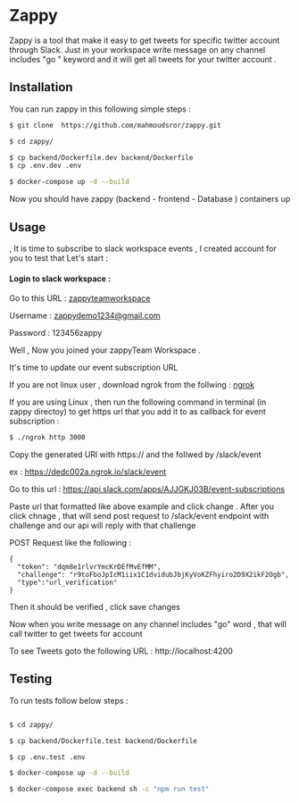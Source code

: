 # Zappy

Zappy is a tool that make it easy to get tweets for specific twitter account through Slack. Just in your workspace write message on any channel includes "go " keyword and it will get all tweets for your twitter account .

## Installation
You can run zappy in this following simple steps :

```sh
$ git clone  https://github.com/mahmoudsror/zappy.git

$ cd zappy/

$ cp backend/Dockerfile.dev backend/Dockerfile
$ cp .env.dev .env

$ docker-compose up -d --build

```

Now you should have zappy (backend - frontend - Database ) containers up 

## Usage

, It is time to subscribe to slack workspace events , I created account for you to test that
Let's start :
#### Login to slack workspace :

Go to this URL : [zappyteamworkspace](https://zappyteamworkspace.slack.com/)

Username : zappydemo1234@gmail.com

Password : 123456zappy

Well , Now you joined your zappyTeam Workspace .

It's time to update our event subscription URL 

If you are not linux user , download ngrok from the follwing : [ngrok](https://dl.equinox.io/ngrok/ngrok/stable)

If you are using Linux , then run the following command in terminal (in zappy directoy) to get https url that you add it to as callback for event subscription :
```sh
$ ./ngrok http 3000
```
Copy the generated URl with https:// and the follwed by /slack/event

ex : https://dedc002a.ngrok.io/slack/event

Go to this url : https://api.slack.com/apps/AJJGKJ03B/event-subscriptions

Paste url that formatted like above example and click change . After you click chnage , that will send post request to /slack/event endpoint with challenge and our api will reply with that challenge 

POST Request like the following :
```
{
  "token": "dqm8e1rlvrYmcKrDEfMvEfMM",
  "challenge": "r9toFboJpIcM1iix1C1dvidubJbjKyVoKZFhyiro2D9X2ikF2Ogb",
  "type":"url_verification"
}
```

Then it should be verified , click save changes 

Now when you write message on any channel includes "go" word , that will call twitter to get tweets for account

To see Tweets goto the following URL : http://localhost:4200


## Testing 

To run tests follow below steps :
```sh

$ cd zappy/

$ cp backend/Dockerfile.test backend/Dockerfile

$ cp .env.test .env

$ docker-compose up -d --build

$ docker-compose exec backend sh -c "npm run test"

```
